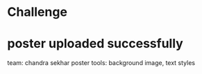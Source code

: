# Challenge
# poster uploaded successfully
team: chandra sekhar
poster tools: background image, text styles
